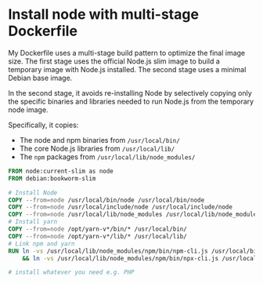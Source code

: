 # Install node with multi-stage Dockerfile

My Dockerfile uses a multi-stage build pattern to optimize the final image size.
The first stage uses the official Node.js slim image to build a temporary 
image with Node.js installed. The second stage uses a minimal Debian base image.

In the second stage, it avoids re-installing Node by selectively copying only the
specific binaries and libraries needed to run Node.js from the temporary node image.

Specifically, it copies:

* The node and npm binaries from `/usr/local/bin/`
* The core Node.js libraries from `/usr/local/lib/`
* The `npm` packages from `/usr/local/lib/node_modules/`


```dockerfile
FROM node:current-slim as node
FROM debian:bookworm-slim

# Install Node
COPY --from=node /usr/local/bin/node /usr/local/bin/node
COPY --from=node /usr/local/include/node /usr/local/include/node
COPY --from=node /usr/local/lib/node_modules /usr/local/lib/node_modules
# Install yarn
COPY --from=node /opt/yarn-v*/bin/* /usr/local/bin/
COPY --from=node /opt/yarn-v*/lib/* /usr/local/lib/
# Link npm and yarn
RUN ln -vs /usr/local/lib/node_modules/npm/bin/npm-cli.js /usr/local/bin/npm \
    && ln -vs /usr/local/lib/node_modules/npm/bin/npx-cli.js /usr/local/bin/npx

# install whatever you need e.g. PHP

```
